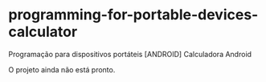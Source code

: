 # programming-for-portable-devices-calculator
Programação para dispositivos portáteis [ANDROID] Calculadora Android

O projeto ainda não está pronto.
